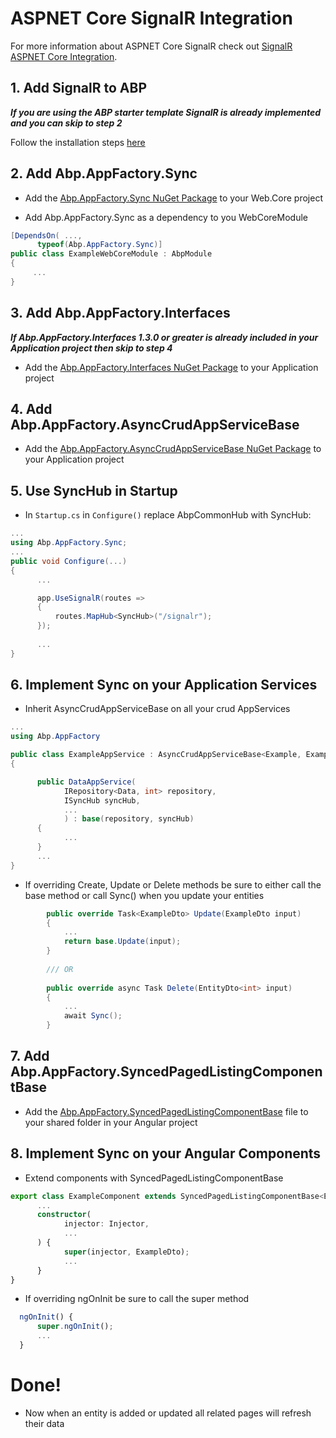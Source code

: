 # ASPNET Core SignalR Integration

For more information about ASPNET Core SignalR check out [SignalR ASPNET Core Integration](https://aspnetboilerplate.com/Pages/Documents/SignalR-AspNetCore-Integration).

## 1. Add SignalR to ABP

***If you are using the ABP starter template SignalR is already implemented and you can skip to step 2***

Follow the installation steps [here](https://aspnetboilerplate.com/Pages/Documents/SignalR-AspNetCore-Integration#installation)

## 2. Add Abp.AppFactory.Sync

* Add the [Abp.AppFactory.Sync NuGet Package](https://www.nuget.org/packages/Abp.AppFactory.Sync) to your Web.Core project

* Add Abp.AppFactory.Sync as a dependency to you WebCoreModule
```cs
[DependsOn( ...,
      typeof(Abp.AppFactory.Sync)]
public class ExampleWebCoreModule : AbpModule 
{ 
     ...
}
```

## 3. Add Abp.AppFactory.Interfaces

***If Abp.AppFactory.Interfaces 1.3.0 or greater is already included in your Application project then skip to step 4***

* Add the [Abp.AppFactory.Interfaces NuGet Package](https://www.nuget.org/packages/Abp.AppFactory.Interfaces) to your Application project

## 4. Add Abp.AppFactory.AsyncCrudAppServiceBase

* Add the [Abp.AppFactory.AsyncCrudAppServiceBase NuGet Package](https://www.nuget.org/packages/Abp.AppFactory.AsyncCrudAppServiceBase) to your Application project

## 5. Use SyncHub in Startup

* In ```Startup.cs``` in ```Configure()``` replace AbpCommonHub with SyncHub:

```cs
...
using Abp.AppFactory.Sync;
...
public void Configure(...)
{
      ...

      app.UseSignalR(routes =>
      {
          routes.MapHub<SyncHub>("/signalr");
      });
      
      ...
}
```

## 6. Implement Sync on your Application Services 

* Inherit AsyncCrudAppServiceBase on all your crud AppServices

```cs
...
using Abp.AppFactory

public class ExampleAppService : AsyncCrudAppServiceBase<Example, ExampleDto>
{

      public DataAppService(
            IRepository<Data, int> repository,
            ISyncHub syncHub,
            ...
            ) : base(repository, syncHub)
      {
            ...
      }
      ...
}
```

* If overriding Create, Update or Delete methods be sure to either call the base method or call Sync() when you update your entities

```cs
        public override Task<ExampleDto> Update(ExampleDto input)
        {
            ...
            return base.Update(input);
        }
        
        /// OR
        
        public override async Task Delete(EntityDto<int> input)
        {
            ...
            await Sync();
        }
```
## 7. Add Abp.AppFactory.SyncedPagedListingComponentBase 

* Add the [Abp.AppFactory.SyncedPagedListingComponentBase](https://github.com/aodendaal/abp-appfactory-syncedpagedlistingcomponentbase) file to your shared folder in your Angular project

## 8. Implement Sync on your Angular Components 

* Extend components with SyncedPagedListingComponentBase

```ts
export class ExampleComponent extends SyncedPagedListingComponentBase<ExampleDto> {
      ...
      constructor(
            injector: Injector,
            ...
      ) {
            super(injector, ExampleDto);
            ...
      }
}
```

* If overriding ngOnInit be sure to call the super method

```ts
  ngOnInit() {
      super.ngOnInit();
      ...
  }
```

# Done!

* Now when an entity is added or updated all related pages will refresh their data 
